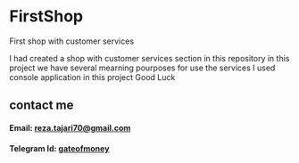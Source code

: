 # FirstShop
First shop with customer services

I had created a shop with customer services section in this repository 
in this project we have several mearning pourposes for use the services 
I used console application in this project
Good Luck

## contact me
#### Email: reza.tajari70@gmail.com
#### Telegram Id: <a href="https://telegram.me/gateofmoney">gateofmoney</a>
